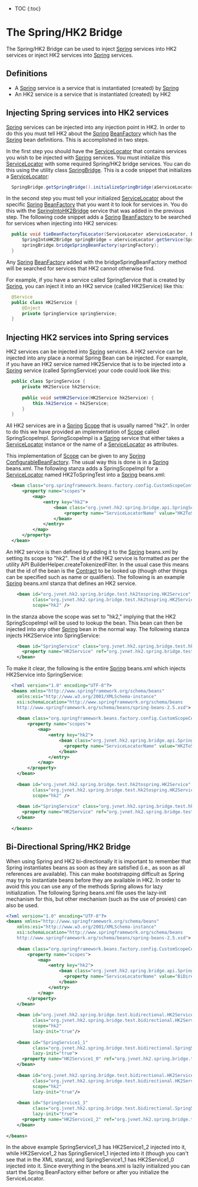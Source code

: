 [//]: # " "
[//]: # " Copyright (c) 2013, 2021 Oracle and/or its affiliates. All rights reserved. "
[//]: # " "
[//]: # " This program and the accompanying materials are made available under the "
[//]: # " terms of the Eclipse Public License v. 2.0, which is available at "
[//]: # " http://www.eclipse.org/legal/epl-2.0. "
[//]: # " "
[//]: # " This Source Code may also be made available under the following Secondary "
[//]: # " Licenses when the conditions for such availability set forth in the "
[//]: # " Eclipse Public License v. 2.0 are satisfied: GNU General Public License, "
[//]: # " version 2 with the GNU Classpath Exception, which is available at "
[//]: # " https://www.gnu.org/software/classpath/license.html. "
[//]: # " "
[//]: # " SPDX-License-Identifier: EPL-2.0 OR GPL-2.0 WITH Classpath-exception-2.0 "
[//]: # " "

* TOC
{:toc}

# The Spring/HK2 Bridge

The Spring/HK2 Bridge can be used to inject [Spring][spring] services
into HK2 services or inject HK2 services into [Spring][spring] services.

## Definitions

+ A [Spring][spring] service is a service that is instantiated (created) by [Spring][spring]
+ An HK2 service is a service that is instantiated (created) by HK2
 
## Injecting Spring services into HK2 services

[Spring][spring] services can be injected into any injection point in HK2.
In order to do this you must tell HK2 about the [Spring][spring] [BeanFactory][beanfactory]
which has the [Spring][spring] bean definitions. This is accomplished in two steps.
 
In the first step you should have the [ServiceLocator][servicelocator] that contains services
you wish to be injected with [Spring][spring] services.
You must initialize this [ServiceLocator][servicelocator] with some required Spring/HK2 bridge services.
You can do this using the utility class [SpringBridge][springbridge].
This is a code snippet that initializes a [ServiceLocator][servicelocator]:

```java
  SpringBridge.getSpringBridge().initializeSpringBridge(aServiceLocator);
```

In the second step you must tell your initialized [ServiceLocator][servicelocator] about the
specific [Spring][spring] [BeanFactory][beanfactory] that you want it to look for services in.
You do this with the [SpringIntoHK2Bridge][springintohk2bridge] service that was added in the previous step.
The following code snippet adds a [Spring][spring] [BeanFactory][beanfactory] to be searched for services when injecting into HK2 services:
 
```java
  public void tieBeanFactoryToLocator(ServiceLocator aServiceLocator, BeanFactory springFactory) {
      SpringIntoHK2Bridge springBridge = aServiceLocator.getService(SpringIntoHK2Bridge.class);
      springBridge.bridgeSpringBeanFactory(springFactory);
  }
```

 Any [Spring][spring] [BeanFactory][beanfactory] added with the bridgeSpringBeanFactory method
 will be searched for services that HK2 cannot otherwise find.
 
 For example, if you have a service called SpringService that is created by
 [Spring][spring], you can inject it into an HK2 service
 (called HK2Service) like this:
 
```java
  @Service
  public class HK2Service {
      @Inject
      private SpringService springService;
  }
```

## Injecting HK2 services into Spring services

  HK2 services can be injected into [Spring][spring] services.  A HK2 service
  can be injected into any place a normal Spring Bean can be injected.  For example, if you have an HK2 service
  named HK2Service that is to be injected
  into a [Spring][spring] service (called SpringService) your code
  could look like this:

```java
  public class SpringService {
      private HK2Service hk2Service;
      
      public void setHK2Service(HK2Service hk2Service) {
          this.hk2Service = hk2Service;
      }
  }
```

  All HK2 services are in a [Spring][spring]
  [Scope][scope]
  that is usually named "hk2".  In order to do this we have provided an implementation of
  [Scope][scope]
  called
  SpringScopeImpl.
  SpringScopeImpl
  is a [Spring][spring] service
  that either takes a [ServiceLocator][servicelocator] instance
  or the name of a [ServiceLocator][servicelocator] as attributes.
  
  This implementation of
  [Scope][scope]
  can be given to any [Spring][spring]
  [ConfigurableBeanFactory][configurablebeanfactory].
  The usual way this is done is in a [Spring][spring] beans.xml.  The following
  stanza adds a
  SpringScopeImpl
  for a
  [ServiceLocator][servicelocator] named HK2ToSpringTest
  into a [Spring][spring] beans.xml:
  
```xml
  <bean class="org.springframework.beans.factory.config.CustomScopeConfigurer">
      <property name="scopes">
          <map>
              <entry key="hk2">
                  <bean class="org.jvnet.hk2.spring.bridge.api.SpringScopeImpl" >
	                  <property name="ServiceLocatorName" value="HK2ToSpringTest" />
	              </bean>
              </entry>
          </map>
      </property>
  </bean>
```

An HK2 service is then defined by adding it to the [Spring][spring] beans.xml by setting its scope to "hk2".
The id of the HK2 service is formatted as per the utility API BuilderHelper.createTokenizedFilter.
In the usual case this means that the id of the bean is the [Contract][contract] to be 
looked up (though other things can be specified such as name or qualifiers).
The following is an example [Spring][spring] beans.xml stanza that defines an HK2 service.
  
```xml
    <bean id="org.jvnet.hk2.spring.bridge.test.hk2tospring.HK2Service"
	      class="org.jvnet.hk2.spring.bridge.test.hk2tospring.HK2Service"
	      scope="hk2" />
```

In the stanza above the scope was set to "hk2," implying that the HK2 SpringScopeImpl 
will be used to lookup the bean.
This bean can then be injected into any other [Spring][spring] bean in the normal way.
The following stanza injects HK2Service into SpringService:
  
```xml
    <bean id="SpringService" class="org.jvnet.hk2.spring.bridge.test.hk2tospring.SpringService">
	  <property name="HK2Service" ref="org.jvnet.hk2.spring.bridge.test.hk2tospring.HK2Service" />
	</bean>
```

To make it clear, the following is the entire [Spring][spring] beans.xml which injects HK2Service into SpringService:
  
```xml
  <?xml version="1.0" encoding="UTF-8"?>
  <beans xmlns="http://www.springframework.org/schema/beans"
	xmlns:xsi="http://www.w3.org/2001/XMLSchema-instance"
	xsi:schemaLocation="http://www.springframework.org/schema/beans
	http://www.springframework.org/schema/beans/spring-beans-2.5.xsd">
	
	<bean class="org.springframework.beans.factory.config.CustomScopeConfigurer">
        <property name="scopes">
            <map>
                <entry key="hk2">
                    <bean class="org.jvnet.hk2.spring.bridge.api.SpringScopeImpl" >
	                  <property name="ServiceLocatorName" value="HK2ToSpringTest" />
	                </bean>
                </entry>
            </map>
        </property>
    </bean>
	
	<bean id="org.jvnet.hk2.spring.bridge.test.hk2tospring.HK2Service"
	      class="org.jvnet.hk2.spring.bridge.test.hk2tospring.HK2Service"
	      scope="hk2" />
 
	<bean id="SpringService" class="org.jvnet.hk2.spring.bridge.test.hk2tospring.SpringService">
	  <property name="HK2Service" ref="org.jvnet.hk2.spring.bridge.test.hk2tospring.HK2Service" />
	</bean>
 
  </beans>
```

## Bi-Directional Spring/HK2 Bridge

When using Spring and HK2 bi-directionally it is important to remember that Spring instantiates beans
as soon as they are satisfied (i.e., as soon as all references are available).  This can make bootstrapping
difficult as Spring may try to instantiate beans before they are available in HK2.  In order to avoid this
you can use any of the methods Spring allows for lazy initialization.  The following Spring beans.xml
file uses the lazy-init mechanism for this, but other mechanism (such as the use of proxies) can
also be used.
  
```xml
<?xml version="1.0" encoding="UTF-8"?>
<beans xmlns="http://www.springframework.org/schema/beans"
	xmlns:xsi="http://www.w3.org/2001/XMLSchema-instance"
	xsi:schemaLocation="http://www.springframework.org/schema/beans
	http://www.springframework.org/schema/beans/spring-beans-2.5.xsd">
	
	<bean class="org.springframework.beans.factory.config.CustomScopeConfigurer">
        <property name="scopes">
            <map>
                <entry key="hk2">
                    <bean class="org.jvnet.hk2.spring.bridge.api.SpringScopeImpl" >
	                  <property name="ServiceLocatorName" value="BiDirectionalSpringBridge" />
	                </bean>
                </entry>
            </map>
        </property>
    </bean>
	
	<bean id="org.jvnet.hk2.spring.bridge.test.bidirectional.HK2Service1_0"
	      class="org.jvnet.hk2.spring.bridge.test.bidirectional.HK2Service1_0"
	      scope="hk2" 
	      lazy-init="true"/>
 
	<bean id="SpringService1_1"
	      class="org.jvnet.hk2.spring.bridge.test.bidirectional.SpringService1_1"
	      lazy-init="true">
	  <property name="HK2Service1_0" ref="org.jvnet.hk2.spring.bridge.test.bidirectional.HK2Service1_0" />
	</bean>
	
	<bean id="org.jvnet.hk2.spring.bridge.test.bidirectional.HK2Service1_2"
	      class="org.jvnet.hk2.spring.bridge.test.bidirectional.HK2Service1_2"
	      scope="hk2" 
	      lazy-init="true"/>
	      
	<bean id="SpringService1_3"
	      class="org.jvnet.hk2.spring.bridge.test.bidirectional.SpringService1_3"
	      lazy-init="true">
	  <property name="HK2Service1_2" ref="org.jvnet.hk2.spring.bridge.test.bidirectional.HK2Service1_2" />
	</bean>
 
</beans>
```

In the above example SpringService1_3 has HK2Service1_2 injected into it, while HK2Service1_2 has
SpringService1_1 injected into it (though you can't see that in the XML stanza), and SpringService1_1
has HK2Service1_0 injected into it.  Since everything in the beans.xml is lazily initialized you
can start the Spring BeanFactory either before or after you initialize the ServiceLocator.

[spring]: http://www.springsource.com/
[beanfactory]: http://static.springsource.org/spring/docs/current/javadoc-api/org/springframework/beans/factory/BeanFactory.html
[servicelocator]: apidocs/org/glassfish/hk2/api/ServiceLocator.html
[contract]: apidocs/org/jvnet/hk2/annotations/Contract.html
[configurablebeanfactory]: http://static.springsource.org/spring/docs/3.0.x/javadoc-api/org/springframework/beans/factory/config/ConfigurableBeanFactory.html
[scope]: http://static.springsource.org/spring/docs/3.0.x/javadoc-api/org/springframework/beans/factory/config/Scope.html
[springintohk2bridge]: apidocs/org/jvnet/hk2/spring/bridge/api/SpringIntoHK2Bridge.html
[springbridge]: apidocs/org/jvnet/hk2/spring/bridge/api/SpringBridge.html
